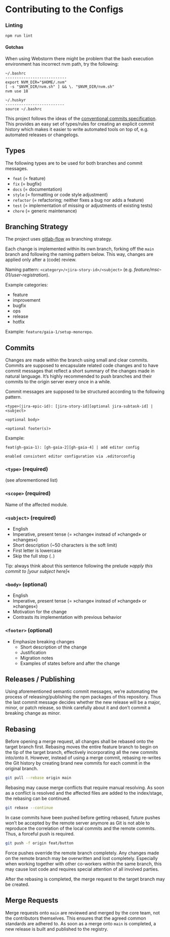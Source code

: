 # Contributing to the Configs

### Linting

```
npm run lint
```

#### Gotchas

When using Webstorm there might be problem that the bash execution environment has incorrect nvm path, try the following:

```
~/.bashrc
---------------------------
export NVM_DIR="$HOME/.nvm"
[ -s "$NVM_DIR/nvm.sh" ] && \. "$NVM_DIR/nvm.sh"
nvm use 18
```

```
~/.huskyr
--------------------------
source ~/.bashrc
```

This project follows the ideas of the [conventional commits specification](https://www.conventionalcommits.org/).
This provides an easy set of types/rules for creating an explicit commit history which makes it easier to write automated
tools on top of, e.g. automated releases or changelogs.

## Types

The following types are to be used for both branches and commit messages.

- `feat` (= feature)
- `fix` (= bugfix)
- `docs` (= documentation)
- `style` (= formatting or code style adjustment)
- `refactor` (= refactoring; neither fixes a bug nor adds a feature)
- `test` (= implementation of missing or adjustments of existing tests)
- `chore` (= generic maintenance)

## Branching Strategy

The project uses [gitlab-flow](https://docs.gitlab.com/ee/topics/gitlab_flow.html) as branching strategy.

Each change is implemented within its own branch, forking off the `main` branch and following the naming pattern below.
This way, changes are applied only after a (code) review.

Naming pattern: `<category>/<jira-story-id>/<subject>` (e.g. _feature/msc-01/user-registration_).

Example categories:

- feature
- improvement
- bugfix
- ops
- release
- hotfix

Example: `feature/gaia-1/setup-monorepo`.

## Commits

Changes are made within the branch using small and clear commits. Commits are supposed to encapsulate related code changes
and to have commit messages that reflect a short summary of the changes made in natural language. It’s highly recommended to
push branches and their commits to the origin server every once in a while.

Commit messages are supposed to be structured according to the following pattern.

```plain
<type>(jira-epic-id): [jira-story-id][optional jira-subtask-id] | <subject>

<optional body>

<optional footer(s)>
```

Example:

```
feat(gh-gaia-1): [gh-gaia-2][gh-gaia-4] | add editor config

enabled consistent editor configuration via .editorconfig
```

### `<type>` (required)

(see aforementioned list)

### `<scope>` (required)

Name of the affected module.

### `<subject>` (required)

- English
- Imperative, present tense (= »change« instead of »changed» or »changes«)
- Short description (~50 characters is the soft limit)
- First letter is lowercase
- Skip the full stop (`.`)

Tip: always think about this sentence following the prelude »_apply this commit to [your subject here]_«

### `<body>` (optional)

- English
- Imperative, present tense (= »change« instead of »changed» or »changes«)
- Motivation for the change
- Contrasts its implementation with previous behavior

### `<footer>` (optional)

- Emphasize breaking changes
  - Short description of the change
  - Justification
  - Migration notes
  - Examples of states before and after the change

## Releases / Publishing

Using aforementioned semantic commit messages, we’re automating the process of releasing/publishing the npm packages of
this repository. Thus the last commit message decides whether the new release will be a major, minor, or patch release, so
think carefully about it and don’t commit a breaking change as minor.

## Rebasing

Before opening a merge request, all changes shall be rebased onto the target branch first. Rebasing moves the entire feature
branch to begin on the tip of the target branch, effectively incorporating all the new commits into/onto it. However, instead
of using a merge commit, rebasing re-writes the Git history by creating brand new commits for each commit in the original branch.

```sh
git pull --rebase origin main
```

Rebasing may cause merge conflicts that require manual resolving. As soon as a conflict is resolved and the affected files are
added to the index/stage, the rebasing can be continued.

```sh
git rebase --continue
```

In case commits have been pushed before getting rebased, future pushes won’t be accepted by the remote server anymore as Git is
not able to reproduce the correlation of the local commits and the remote commits. Thus, a forceful push is required.

```sh
git push -f origin feat/button
```

Force pushes override the remote branch completely. Any changes made on the remote branch may be overwritten and lost completely.
Especially when working together with other co-workers within the same branch, this may cause lost code and requires special
attention of all involved parties.

After the rebasing is completed, the merge request to the target branch may be created.

## Merge Requests

Merge requests onto `main` are reviewed and merged by the core team, not the contributors themselves. This ensures that the agreed
common standards are adhered to. As soon as a merge onto `main` is completed, a new release is built and published to the registry.
